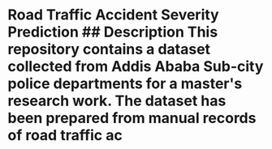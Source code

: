 # Road Traffic Accident Severity Prediction   ## Description  This repository contains a dataset collected from Addis Ababa Sub-city police departments for a master's research work. The dataset has been prepared from manual records of road traffic ac
